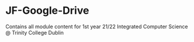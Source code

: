 # JF-Google-Drive
Contains all module content for 1st year 21/22 Integrated Computer Science @ Trinity College Dublin
